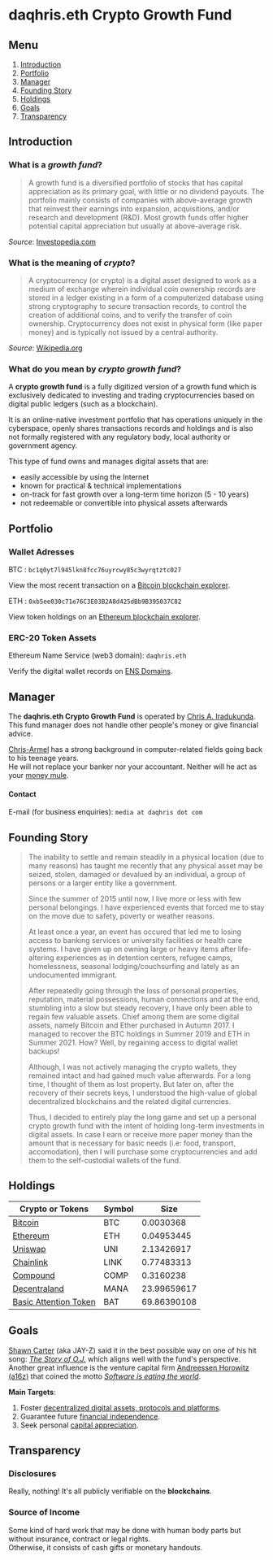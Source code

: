 # daqhris.eth Crypto Growth Fund  

## Menu  

1. [Introduction](https://daqhris.com/crypto-growth-fund/#introduction)  
2. [Portfolio](https://daqhris.com/crypto-growth-fund/#portfolio)  
3. [Manager](https://daqhris.com/crypto-growth-fund/#manager)  
4. [Founding Story](https://daqhris.com/crypto-growth-fund/#founding-story)  
5. [Holdings](https://daqhris.com/crypto-growth-fund/#holdings)  
6. [Goals](https://daqhris.com/crypto-growth-fund/#goals)  
7. [Transparency](https://daqhris.com/crypto-growth-fund/#transparency)

## Introduction 

### What is a *growth fund*?  
> A growth fund is a diversified portfolio of stocks that has capital appreciation as its primary goal, 
> with little or no dividend payouts. 
> The portfolio mainly consists of companies with above-average growth that 
> reinvest their earnings into expansion, acquisitions, and/or research and development (R&D). 
> Most growth funds offer higher potential capital appreciation but usually at above-average risk.   
  
*Source*: [Investopedia.com](https://www.investopedia.com/terms/g/growthfund.asp)  

### What is the meaning of *crypto*?  
> A cryptocurrency (or crypto) is a digital asset designed to work as a medium of exchange 
> wherein individual coin ownership records are stored in a ledger existing in a form of a computerized database using strong cryptography to secure transaction records, 
> to control the creation of additional coins, and to verify the transfer of coin ownership. 
> Cryptocurrency does not exist in physical form (like paper money) and is typically not issued by a central authority.  

*Source*: [Wikipedia.org](https://en.wikipedia.org/wiki/Cryptocurrency)  

### What do you mean by *crypto growth fund*? 
A **crypto growth fund** is a fully digitized version of a growth fund which is exclusively dedicated to investing and trading cryptocurrencies 
based on digital public ledgers (such as a blockchain).  

It is an online-native investment portfolio that has operations uniquely in the cyberspace, openly shares transactions records and holdings 
and is also not formally registered with any regulatory body, local authority or government agency. 

This type of fund owns and manages digital assets that are:
- easily accessible by using the Internet  
- known for practical & technical implementations  
- on-track for fast growth over a long-term time horizon (5 - 10 years) 
- not redeemable or convertible into physical assets afterwards

## Portfolio  

### Wallet Adresses 
BTC : `bc1q0yt7l945lkn8fcc76uyrcwy85c3wyrqtztc027`

View the most recent transaction on a [Bitcoin blockchain explorer](https://live.blockcypher.com/btc/address/bc1q0yt7l945lkn8fcc76uyrcwy85c3wyrqtztc027/).

ETH : `0xb5ee030c71e76C3E03B2A8d425dBb9B395037C82`  

View token holdings on an [Ethereum blockchain explorer](https://etherscan.io/tokenholdings?a=0xb5ee030c71e76c3e03b2a8d425dbb9b395037c82).   

### ERC-20 Token Assets  
Ethereum Name Service (web3 domain): `daqhris.eth`  

Verify the digital wallet records on [ENS Domains](https://app.ens.domains/name/daqhris.eth).

## Manager  
The **daqhris.eth Crypto Growth Fund** is operated by [Chris A. Iradukunda](https://daqhris.com).  
This fund manager does not handle other people's money or give financial advice.  

[Chris-Armel](https://daqhris.com/about) has a strong background in computer-related fields going back to his teenage years.  
He will not replace your banker nor your accountant. Neither will he act as your [money mule](https://www.fbi.gov/scams-and-safety/common-scams-and-crimes/money-mules).

#### Contact 
E-mail (for business enquiries): `media at daqhris dot com` 

## Founding Story  
> The inability to settle and remain steadily in a physical location (due to many reasons) has taught me recently that any physical asset may be seized, stolen, damaged or devalued by an individual, a group of persons or a larger entity like a government.  
> 
> Since the summer of 2015 until now, I live more or less with few personal belongings. 
> I have experienced events that forced me to stay on the move due to safety, poverty or weather reasons.
> 
> At least once a year, an event has occured that led me to losing access to banking services or university facilities or health care systems. 
> I have given up on owning large or heavy items after life-altering experiences as in detention centers, refugee camps, homelessness, seasonal lodging/couchsurfing and lately as an undocumented immigrant. 
> 
> After repeatedly going through the loss of personal properties, reputation, material possessions, human connections and at the end, stumbling into a slow but steady recovery, I have only been able to regain few valuable assets. 
> Chief among them are some digital assets, namely Bitcoin and Ether purchased in Autumn 2017. 
> I managed to recover the BTC holdings in Summer 2019 and ETH in Summer 2021. 
> How? Well, by regaining access to digital wallet backups!  
> 
> Although, I was not actively managing the crypto wallets, they remained intact and had gained much value afterwards. 
> For a long time, I thought of them as lost property. But later on, after the recovery of their secrets keys, I understood the high-value of global decentralized blockchains and the related digital currencies. 
> 
> Thus, I decided to entirely play the long game and set up a personal crypto growth fund with the intent of holding long-term investments in digital assets. 
> In case I earn or receive more paper money than the amount that is necessary for basic needs (i.e: food, transport, accomodation), then I will purchase some cryptocurrencies and add them to the self-custodial wallets of the fund. 


## Holdings  

Crypto or Tokens | Symbol | Size 
---------------- | ------ | ---- 
[Bitcoin](https://daqhris.com/docs/bitcoin.pdf) | BTC | 0.0030368 
[Ethereum](https://ethereum.org/en/whitepaper/) | ETH | 0.04953445 
[Uniswap](https://uniswap.org/whitepaper-v3.pdf) | UNI | 2.13426917 
[Chainlink](https://chain.link/whitepaper) | LINK | 0.77483313 
[Compound](https://compound.finance/documents/Compound.Whitepaper.pdf) | COMP | 0.3160238 
[Decentraland](https://decentraland.org/whitepaper.pdf) | MANA | 23.99659617 
[Basic Attention Token](https://basicattentiontoken.org/static-assets/documents/BasicAttentionTokenWhitePaper-4.pdf) | BAT | 69.86390108 

## Goals  
[Shawn Carter](https://twitter.com/sc) (aka JAY-Z) said it in the best possible way on one of his hit song: [*The Story of O.J.*](https://www.youtube.com/watch?v=RM7lw0Ovzq0) which aligns well with the fund's perspective.  
Another great influence is the venture capital firm [Andreessen Horowitz (a16z)](https://a16z.com/about/) that coined the motto [*Software is eating the world*](https://a16z.com/2011/08/20/why-software-is-eating-the-world/).  

**Main Targets**: 
1. Foster [decentralized digital assets, protocols and platforms](https://www.investopedia.com/decentralized-finance-defi-5113835).  
2. Guarantee future [financial independence](https://en.wikipedia.org/wiki/Financial_independence).   
3. Seek personal [capital appreciation](https://www.investopedia.com/terms/c/capitalappreciation.asp).  

## Transparency
### Disclosures 
Really, nothing! It's all publicly verifiable on the **blockchains**.   

### Source of Income  
Some kind of hard work that may be done with human body parts but without insurance, contract or legal rights.  
Otherwise, it consists of cash gifts or monetary handouts. 







